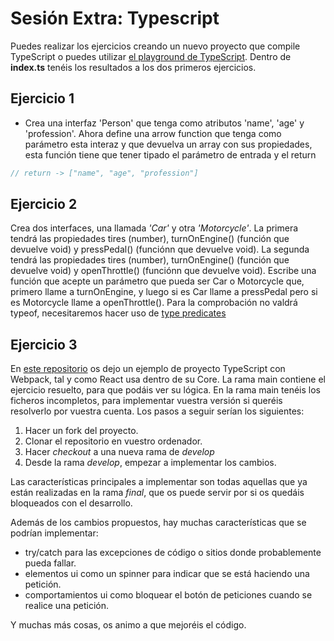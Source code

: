 # Sesión Extra: Typescript

Puedes realizar los ejercicios creando un nuevo proyecto que compile TypeScript o puedes utilizar [el playground de TypeScript](https://www.typescriptlang.org/play). Dentro de **index.ts** tenéis los resultados a los dos primeros ejercicios.

## Ejercicio 1

* Crea una interfaz 'Person' que tenga como atributos 'name', 'age' y 'profession'. Ahora define una arrow function que tenga como parámetro esta interaz y que devuelva un array con sus propiedades, esta función tiene que tener tipado el parámetro de entrada y el return

```javascript
// return -> ["name", "age", "profession"] 
```

## Ejercicio 2

Crea dos interfaces, una llamada *'Car'* y otra *'Motorcycle'*. La primera tendrá las propiedades tires (number), turnOnEngine() (función que devuelve void) y pressPedal() (funciónn que devuelve void).
La segunda tendrá las propiedades tires (number), turnOnEngine() (función que devuelve void) y openThrottle() (funciónn que devuelve void).
Escribe una función que acepte un parámetro que pueda ser Car o Motorcycle que, primero llame a turnOnEngine, y luego si es Car llame a pressPedal pero si es Motorcycle llame a openThrottle().
Para la comprobación no valdrá typeof, necesitaremos hacer uso de [type predicates](https://www.typescriptlang.org/docs/handbook/2/narrowing.html#using-type-predicates)

## Ejercicio 3

En [este repositorio](https://github.com/lucferbux/TypescriptWeatherExample) os dejo un ejemplo de proyecto TypeScript con Webpack, tal y como React usa dentro de su Core.
La rama main contiene el ejercicio resuelto, para que podáis ver su lógica.
En la rama main tenéis los ficheros incompletos, para implementar vuestra versión si queréis resolverlo por vuestra cuenta.
Los pasos a seguir serían los siguientes:

1. Hacer un fork del proyecto.
2. Clonar el repositorio en vuestro ordenador.
3. Hacer *checkout* a una nueva rama de *develop*
4. Desde la rama *develop*, empezar a implementar los cambios.

Las características principales a implementar son todas aquellas que ya están realizadas en la rama *final*, que os puede servir por si os quedáis bloqueados con el desarrollo.

Además de los cambios propuestos, hay muchas características que se podrían implementar:

* try/catch para las excepciones de código o sitios donde probablemente pueda fallar.
* elementos ui como un spinner para indicar que se está haciendo una petición.
* comportamientos ui como bloquear el botón de peticiones cuando se realice una petición.

Y muchas más cosas, os animo a que mejoréis el código.
